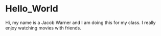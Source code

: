 # Hello_World
Hi, my name is a Jacob Warner and I am doing this for my class.
I really enjoy watching movies with friends.
